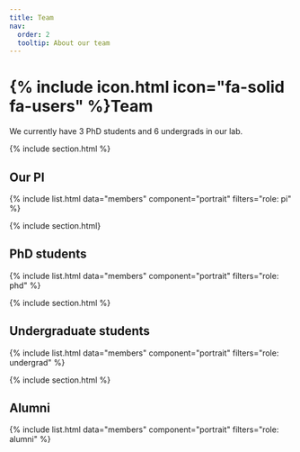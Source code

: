 ```yaml
---
title: Team
nav:
  order: 2
  tooltip: About our team
---
```


# {% include icon.html icon="fa-solid fa-users" %}Team

We currently have 3 PhD students and 6 undergrads in our lab.

{% include section.html %}

## Our PI

{% include list.html data="members" component="portrait" filters="role: pi" %}

{% include section.html}

## PhD students

{% include list.html data="members" component="portrait" filters="role: phd" %}

{% include section.html %}

## Undergraduate students

{% include list.html data="members" component="portrait" filters="role: undergrad" %}

{% include section.html %}

## Alumni

{% include list.html data="members" component="portrait" filters="role: alumni" %}
